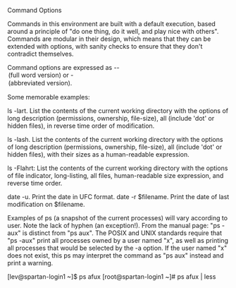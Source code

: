 Command Options

Commands in this environment are built with a default execution, based around a principle of "do one thing, do it well, and 
play nice with others". Commands are modular in their design, which means that they can be extended with options, with 
sanity checks to ensure that they don't contradict themselves.

Command options are expressed as <command> --<option> (full word version) or <command> -<option> (abbreviated version).

Some memorable examples:

ls -lart. List the contents of the current working directory with the options of long description (permissions, ownership, 
file-size), all (include 'dot' or hidden files), in reverse time order of modification.

ls -lash. List the contents of the current working directory with the options of long description (permissions, ownership, 
file-size), all (include 'dot' or hidden files), with their sizes as a human-readable expression.

ls -Flahrt: List the contents of the current working directory with the options of file indicator, long-listing, all files, 
human-readable size expression, and reverse time order.

date -u. Print the date in UFC format.
date -r $filename. Print the date of last modification on $filename.

Examples of ps (a snapshot of the current processes) will vary according to user. Note the lack of hyphen (an exception!). 
From the manual page: "ps -aux" is distinct from "ps aux".  The POSIX and UNIX standards require that "ps -aux" print all 
processes owned by a user named "x", as well as printing all processes that would be selected by the -a option.  If the user 
named "x" does not exist, this ps may interpret the command as "ps aux" instead and print a warning.

[lev@spartan-login1 ~]$ ps afux
[root@spartan-login1 ~]# ps afux | less
